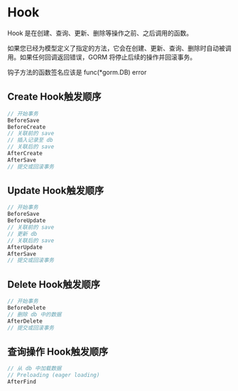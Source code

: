 # Hook

Hook 是在创建、查询、更新、删除等操作之前、之后调用的函数。

如果您已经为模型定义了指定的方法，它会在创建、更新、查询、删除时自动被调用。如果任何回调返回错误，GORM 将停止后续的操作并回滚事务。

钩子方法的函数签名应该是 func(*gorm.DB) error

## Create Hook触发顺序
```go
// 开始事务
BeforeSave
BeforeCreate
// 关联前的 save
// 插入记录至 db
// 关联后的 save
AfterCreate
AfterSave
// 提交或回滚事务
```

## Update Hook触发顺序
```go
// 开始事务
BeforeSave
BeforeUpdate
// 关联前的 save
// 更新 db
// 关联后的 save
AfterUpdate
AfterSave
// 提交或回滚事务
```

## Delete Hook触发顺序
```go
// 开始事务
BeforeDelete
// 删除 db 中的数据
AfterDelete
// 提交或回滚事务
```

## 查询操作 Hook触发顺序
```go
// 从 db 中加载数据
// Preloading (eager loading)
AfterFind
```
